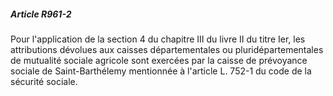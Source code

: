 ##### Article R961-2

Pour l'application de la section 4 du chapitre III du livre II du titre Ier, les attributions dévolues aux caisses départementales ou pluridépartementales de mutualité sociale agricole sont exercées par la caisse de prévoyance sociale de Saint-Barthélemy mentionnée à l'article L. 752-1 du code de la sécurité sociale.

